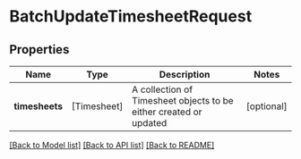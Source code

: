 # BatchUpdateTimesheetRequest

## Properties
Name | Type | Description | Notes
------------ | ------------- | ------------- | -------------
**timesheets** | [Timesheet] | A collection of Timesheet objects to be either created or updated | [optional] 

[[Back to Model list]](../README.md#documentation-for-models) [[Back to API list]](../README.md#documentation-for-api-endpoints) [[Back to README]](../README.md)


